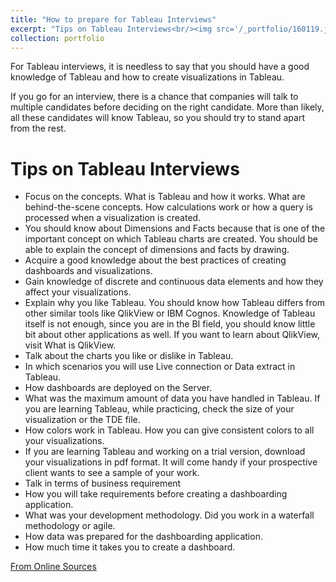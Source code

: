 ```yaml
---
title: "How to prepare for Tableau Interviews"
excerpt: "Tips on Tableau Interviews<br/><img src='/_portfolio/160119.jpg'>"
collection: portfolio
---
```

For Tableau interviews, it is needless to say that you should have a good knowledge of Tableau and how to create visualizations in Tableau.<br/>

If you go for an interview, there is a chance that companies will talk to multiple candidates before deciding on the right candidate. More than likely, all these candidates will know Tableau, so you should try to stand apart from the rest.<br/>

# Tips on Tableau Interviews
* Focus on the concepts. What is Tableau and how it works. What are behind-the-scene concepts. How calculations work or how a query is processed when a visualization is created.
* You should know about Dimensions and Facts because that is one of the important concept on which Tableau charts are created. You should be able to explain the concept of dimensions and facts by drawing.
* Acquire a good knowledge about the best practices of creating dashboards and visualizations.
* Gain knowledge of discrete and continuous data elements and how they affect your visualizations.
* Explain why you like Tableau. You should know how Tableau differs from other similar tools like QlikView or IBM Cognos. Knowledge of Tableau itself is not enough, since you are in the BI field, you should know little bit about other applications as well. If you want to learn about QlikView, visit What is QlikView.
* Talk about the charts you like or dislike in Tableau.
* In which scenarios you will use Live connection or Data extract in Tableau.
* How dashboards are deployed on the Server.
* What was the maximum amount of data you have handled in Tableau. If you are learning Tableau, while practicing, check the size of your visualization or the TDE file.
* How colors work in Tableau. How you can give consistent colors to all your visualizations.
* If you are learning Tableau and working on a trial version, download your visualizations in pdf format. It will come handy if your prospective client wants to see a sample of your work.
* Talk in terms of business requirement
* How you will take requirements before creating a dashboarding application.
* What was your development methodology. Did you work in a waterfall methodology or agile.
* How data was prepared for the dashboarding application.
* How much time it takes you to create a dashboard.

[From Online Sources](http://www.learntableaupublic.com/how-to-prepare-for-tableau-interviews/)
